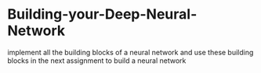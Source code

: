 # Building-your-Deep-Neural-Network
implement all the building blocks of a neural network and use these building blocks in the next assignment to build a neural network
